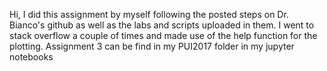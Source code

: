 Hi, I did this assignment by myself following the posted steps on Dr. Bianco's github as well as the labs and scripts uploaded in them.
I went to stack overflow a couple of times and made use of the help function for the plotting.
Assignment 3 can be find in my PUI2017 folder in my jupyter notebooks
